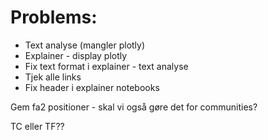 # Problems: 
 - Text analyse (mangler plotly)
 - Explainer - display plotly
 - Fix text format i explainer - text analyse
 - Tjek alle links 
 - Fix header i explainer notebooks 

Gem fa2 positioner  - skal vi også gøre det for communities?

TC eller TF??
